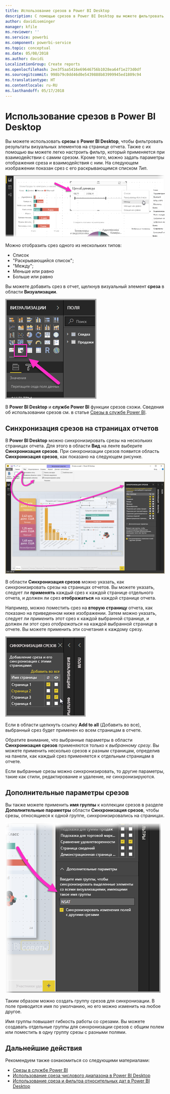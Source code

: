 ```yaml
---
title: Использование срезов в Power BI Desktop
description: С помощью срезов в Power BI Desktop вы можете фильтровать, выделять и настраивать отчеты.
author: davidiseminger
manager: kfile
ms.reviewer: ''
ms.service: powerbi
ms.component: powerbi-service
ms.topic: conceptual
ms.date: 05/08/2018
ms.author: davidi
LocalizationGroup: Create reports
ms.openlocfilehash: 2ee3f5aa5416e69646756b1028ea64f1e273d0df
ms.sourcegitcommit: 998b79c0dd46d0e5439888b83999945ed1809c94
ms.translationtype: HT
ms.contentlocale: ru-RU
ms.lasthandoff: 05/17/2018
---
```

# <a name="using-slicers-power-bi-desktop"></a>Использование срезов в Power BI Desktop

Вы можете использовать **срезы** в **Power BI Desktop**, чтобы фильтровать результаты визуальных элементов на странице отчета. Также с их помощью вы можете легко настроить фильтр, который применяется при взаимодействии с самим срезом. Кроме того, можно задать параметры отображения среза и взаимодействия с ним. На следующем изображении показан срез с его раскрывающимся списком *Тип*. 

![срезы в Power BI Desktop](media/desktop-slicers/desktop-slicers_01.png)

Можно отобразить срез одного из нескольких типов:

* Список
* "Раскрывающийся список";
* "Между";
* Меньше или равно
* Больше или равно

Вы можете добавить срез в отчет, щелкнув визуальный элемент **среза** в области **Визуализации**.

![тип визуального элемента "срез"](media/desktop-slicers/desktop-slicers_02.png)

В **Power BI Desktop** и **службе Power BI** функции срезов схожи. Сведения об использовании срезов см. в статье [Срезы в службе Power BI](power-bi-visualization-slicers.md).

## <a name="synchronize-slicers-across-report-pages"></a>Синхронизация срезов на страницах отчетов

В **Power BI Desktop** можно синхронизировать срезы на нескольких страницах отчета. Для этого в области **Вид** на ленте выберите **Синхронизация срезов**. При синхронизации срезов появится область **Синхронизация срезов**, как показано на следующем рисунке.

![отображение области "Синхронизация срезов"](media/desktop-slicers/desktop-slicers_03.png)

В области **Синхронизация срезов** можно указать, как синхронизировать срезы на страницах отчетов. Вы можете указать, следует ли **применять** каждый срез к каждой странице отдельного отчета, и должен ли срез **отображаться** на каждой странице отчета.

Например, можно поместить срез на **вторую страницу** отчета, как показано на приведенном ниже изображении. Затем можно указать, следует ли *применить* этот срез к каждой выбранной странице, и должен ли этот срез *отображаться* на каждой выбранной странице в отчете. Вы можете применить эти сочетания к каждому срезу. 

![синхронизация срезов](media/desktop-slicers/desktop-slicers_04.png)

Если в области щелкнуть ссылку **Add to all** (Добавить во все), выбранный срез будет применен ко всем страницам в отчете.


Обратите внимание, что выбранные параметры в области **Синхронизация срезов** применяются только к *выбранному срезу*. Вы можете применить несколько срезов к разным страницам, определив на панели, как каждый срез применяется к отдельным страницам в отчете. 

Если выбранные срезы можно синхронизировать, то другие параметры, такие как стили, редактирование и удаление, *не* синхронизируются. 

## <a name="advanced-options-for-slicers"></a>Дополнительные параметры срезов

Вы также можете применить **имя группы** к коллекции срезов в разделе **Дополнительные параметры** области **Синхронизация срезов**, чтобы срезы, относящиеся к одной группе, синхронизировались на страницах. 

![имя группы срезов](media/desktop-slicers/desktop-slicers_05.png)

Таким образом можно создать группу срезов для синхронизации. В поле приводится имя по умолчанию, но его можно изменить на любое другое. 

Имя группы повышает гибкость работы со срезами. Вы можете создавать отдельные группы для синхронизации срезов с общим полем или поместить в одну группу срезы с разными полями. 


## <a name="next-steps"></a>Дальнейшие действия

Рекомендуем также ознакомиться со следующими материалами:

* [Срезы в службе Power BI](power-bi-visualization-slicers.md)
* [Использование среза числового диапазона в Power BI Desktop](desktop-slicer-numeric-range.md)
* [Использование среза и фильтра относительных дат в Power BI Desktop](desktop-slicer-filter-date-range.md)

